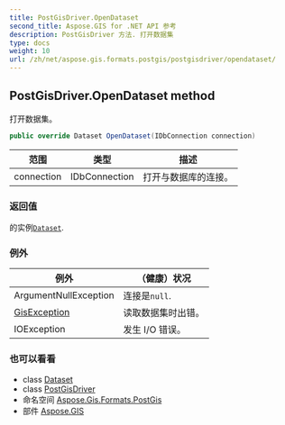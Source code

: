 ```yaml
---
title: PostGisDriver.OpenDataset
second_title: Aspose.GIS for .NET API 参考
description: PostGisDriver 方法. 打开数据集
type: docs
weight: 10
url: /zh/net/aspose.gis.formats.postgis/postgisdriver/opendataset/
---
```

## PostGisDriver.OpenDataset method

打开数据集。

```csharp
public override Dataset OpenDataset(IDbConnection connection)
```

| 范围 | 类型 | 描述 |
| --- | --- | --- |
| connection | IDbConnection | 打开与数据库的连接。 |

### 返回值

的实例[`Dataset`](../../../aspose.gis/dataset/).

### 例外

| 例外 | （健康）状况 |
| --- | --- |
| ArgumentNullException | 连接是`null`. |
| [GisException](../../../aspose.gis/gisexception/) | 读取数据集时出错。 |
| IOException | 发生 I/O 错误。 |

### 也可以看看

* class [Dataset](../../../aspose.gis/dataset/)
* class [PostGisDriver](../)
* 命名空间 [Aspose.Gis.Formats.PostGis](../../postgisdriver/)
* 部件 [Aspose.GIS](../../../)


